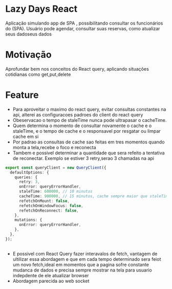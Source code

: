 # Lazy Days React
Aplicação simulando app de SPA , possibilitando consultar os funcionários do (SPA). Usuário pode agendar, consultar suas reservas, como atualizar seus dadoseus dados

# Motivação
Aprofundar bem nos conceitos do React query, aplicando situações cotidianas como get,put,delete

# Feature
- Para aproveitar o maximo do react query, evitar consultas constantes na api, alterei as configuracoes padroes do client do react query
- Obeservacao o tempo de staleTime nunca pode ultrapasar o cacheTime. 
- Quem determina o momento de consultar novamente o cache e o staleTime, e o tempo de cache e o responsavel por resgatar ou limpar cache em si
- Por padrao as consultas de cache sao feitas em tres momentos quando monta a tela,recebe o foco e reconecta
- Tambem e possivel determinar a quantidade que sera refeito a tentativa de reconectar. Exemplo se estiver 3 retry,serao 3 chamadas na api



``` typescript
export const queryClient = new QueryClient({
  defaultOptions: {
    queries: {
      retry: 3,
      onError: queryErrorHandler,
      staleTime: 600000, // 10 minutos
      cacheTime: 900000, // 15 minutos, cache sempre maior que staleTime
      refetchOnMount: false,
      refetchOnWindowFocus: false,
      refetchOnReconnect: false,
    },
    mutations: {
      onError: queryErrorHandler,
    },
  },
});


```

##

- E possivel com React Query fazer interavalos de fetch, vantagem de ultilizar essa abordagem e que em cada tempo determinado sera feiot um novo fetch,ideal em momentos que a pagina sofre constante mudanca de dados e precisa sempre mostrar na tela para usuario indepdente de ele atualizar browser
- Abordagem parecida ao web socket



